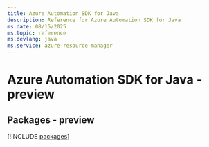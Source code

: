 ```yaml
---
title: Azure Automation SDK for Java
description: Reference for Azure Automation SDK for Java
ms.date: 08/15/2025
ms.topic: reference
ms.devlang: java
ms.service: azure-resource-manager
---
```

# Azure Automation SDK for Java - preview
## Packages - preview
[!INCLUDE [packages](automation-index.md)]